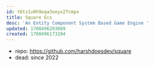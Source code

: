 ```yaml
---
id: t6ts1v0h9oqa3ooyx27cmpx
title: Square Ecs
desc: 'An Entity Component System Based Game Engine '
updated: 1700496203089
created: 1700496173204
---
```


- repo: https://github.com/harshdoesdev/square
- dead: since 2022